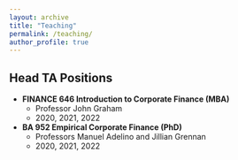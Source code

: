 ```yaml
---
layout: archive
title: "Teaching"
permalink: /teaching/
author_profile: true
---
```


## Head TA Positions
* **FINANCE 646 Introduction to Corporate Finance (MBA)**
	* Professor John Graham
	* 2020, 2021, 2022
* **BA 952 Empirical Corporate Finance (PhD)**
	* Professors Manuel Adelino and Jillian Grennan
	* 2020, 2021, 2022